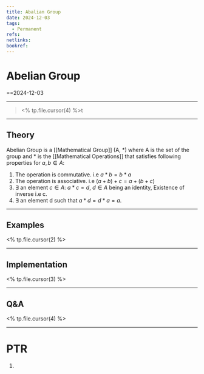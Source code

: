 ```yaml
---
title: Abalian Group
date: 2024-12-03
tags:
  - Permanent
refs: 
netlinks: 
bookref:
---
```

# Abelian Group
==2024-12-03

---
> <% tp.file.cursor(4) %>t

---
## Theory
Abelian Group is a [[Mathematical Group]] (A, \*) where A is the set of the group and \* is the [[Mathematical Operations]] that satisfies following properties for $a,b\in A$:
1. The operation is commutative. i.e $a*b=b*a$
2. The operation is associative. i.e $(a+b)+c=a+(b+c)$
3. $\exists$ an element $c\in A$: $a * c = d$, $d\in A$ being an identity,  Existence of inverse i.e c.
4. $\exists$ an element d such that $a*d=d*a=a$.


---
## Examples
<% tp.file.cursor(2) %>


---
## Implementation
<% tp.file.cursor(3) %>



---
## Q&A
<% tp.file.cursor(4) %>



---
# PTR

1. 